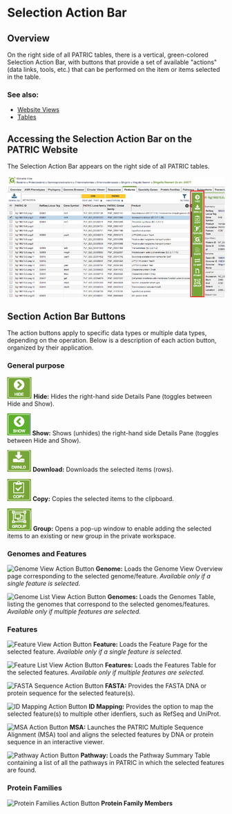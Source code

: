 # Selection Action Bar

## Overview
On the right side of all PATRIC tables, there is a vertical, green-colored Selection Action Bar, with buttons that provide a set of available "actions" (data links, tools, etc.) that can be performed on the item or items selected in the table.

### See also:
  * [Website Views](./website_views.html)
  * [Tables](./tables.html)

## Accessing the Selection Action Bar on the PATRIC Website
The Selection Action Bar appears on the right side of all PATRIC tables.  

![Selection Action Bar](./images/action_bar.png) 

## Section Action Bar Buttons
The action buttons apply to specific data types or multiple data types, depending on the operation. Below is a description of each action button, organized by their application.

### General purpose
![Hide Action Button](./images/hide_button.png) **Hide:** Hides the right-hand side Details Pane (toggles between Hide and Show).

![Show Action Button](./images/show_button.png) **Show:** Shows (unhides) the right-hand side Details Pane (toggles between Hide and Show).

![Download Action Button](./images/download_button.png) **Download:**  Downloads the selected items (rows).

![Copy Action Button](./images/copy_button.png) **Copy:** Copies the selected items to the clipboard.

![Group Action Button](./images/group_button.png) **Group:** Opens a pop-up window to enable adding the selected items to an existing or new group in the private workspace.

### Genomes and Features
![Genome View Action Button](./images/genome_view_action_button.png) **Genome:** Loads the Genome View Overview page corresponding to the selected genome/feature.  *Available only if a single feature is selected.*

![Genome List View Action Button](./images/genome_list_view_action_button.png) **Genomes:** Loads the Genomes Table, listing the genomes that correspond to the selected genomes/features. *Available only if multiple features are selected.*

### Features
![Feature View Action Button](./images/feature_view_action_button.png) **Feature:** Loads the Feature Page for the selected feature. *Available only if a single feature is selected.*

![Feature List View Action Button](./images/feature_list_view_action_button.png) **Features:** Loads the Features Table for the selected features. *Available only if multiple features are selected.*

![FASTA Sequence Action Button](./images/fasta_sequence_action_button.png) **FASTA:** Provides the FASTA DNA or protein sequence for the selected feature(s).

![ID Mapping Action Button](./images/id_mapping_action_button.png) **ID Mapping:** Provides the option to map the selected feature(s) to multiple other idenfiers, such as RefSeq and UniProt.

![MSA Action Button](./images/msa_action_button.png) **MSA:** Launches the PATRIC Multiple Sequence Alignment (MSA) tool and aligns the selected features by DNA or protein sequence in an interactive viewer.

![Pathway Action Button](./images/Pathway_action_button.png) **Pathway:** Loads the Pathway Summary Table containing a list of all the pathways in PATRIC in which the selected features are found.

### Protein Families
![Protein Families Action Button](./images/protein_families_action_button.png) **Protein Family Members** 



